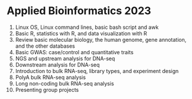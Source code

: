 # Applied Bioinformatics 2023
1. Linux OS, Linux command lines, basic bash script and awk
2. Basic R, statistics with R, and data visualization with R
3. Review basic molecular biology, the human genome, gene annotation, and the other databases
4. Basic GWAS: case/control and quantitative traits 
5. NGS and upstream analysis for DNA-seq
6. Downstream analysis for DNA-seq
7. Introduction to bulk RNA-seq, library types, and experiment design 
8. PolyA bulk RNA-seq analysis
9. Long non-coding bulk RNA-seq analysis
10. Presenting group projects
